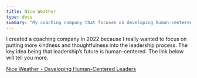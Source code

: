 ```yaml
---
title: Nice Weather
type: docs
summary: "My coaching company that focuses on developing human-centered leaders."
---
```


I created a coaching company in 2022 because I really wanted to focus on putting more kindness and thoughtfulness into the leadership process. The key idea being that leadership’s future is human-centered. The link below will tell you more.

[Nice Weather - Developing Human-Centered Leaders](https://www.niceweather.co/)